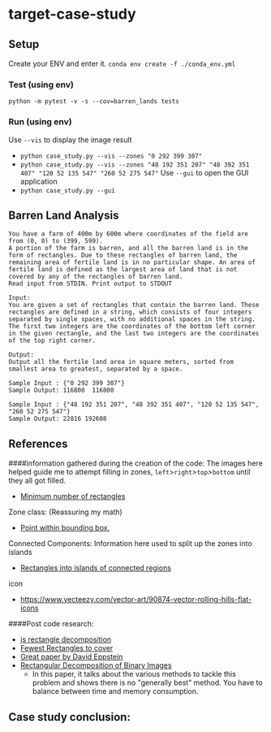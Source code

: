 # target-case-study

## Setup
Create your ENV and enter it.
`conda env create -f ./conda_env.yml`

### Test (using env)
`python -m pytest -v -s --cov=barren_lands tests`


### Run (using env)
Use `--vis` to display the image result
- `python case_study.py --vis --zones "0 292 399 307"`
- `python case_study.py --vis --zones "48 192 351 207" "48 392 351 407" "120 52 135 547" "260 52 275 547"`
Use `--gui` to open the GUI application
- `python case_study.py --gui`

## Barren Land Analysis
```text
You have a farm of 400m by 600m where coordinates of the field are from (0, 0) to (399, 599). 
A portion of the farm is barren, and all the barren land is in the form of rectangles. Due to these rectangles of barren land, the remaining area of fertile land is in no particular shape. An area of fertile land is defined as the largest area of land that is not covered by any of the rectangles of barren land. 
Read input from STDIN. Print output to STDOUT 

Input:
You are given a set of rectangles that contain the barren land. These rectangles are defined in a string, which consists of four integers separated by single spaces, with no additional spaces in the string. The first two integers are the coordinates of the bottom left corner in the given rectangle, and the last two integers are the coordinates of the top right corner. 

Output:
Output all the fertile land area in square meters, sorted from smallest area to greatest, separated by a space. 

Sample Input : {"0 292 399 307"}
Sample Output: 116800  116800

Sample Input : {"48 192 351 207", "48 392 351 407", "120 52 135 547", "260 52 275 547"} 
Sample Output: 22816 192608
```

## References
####information gathered during the creation of the code:
The images here helped guide me to attempt filling in zones, `left`>`right`>`top`>`bottom` until they all got filled.
- [Minimum number of rectangles](https://stackoverflow.com/questions/20220215/minimum-number-of-rectangles-in-shape-made-from-rectangles)

Zone class: (Reassuring my math)
- [Point within bounding box.](https://stackoverflow.com/questions/18295825/determine-if-point-is-within-bounding-box)

Connected Components: Information here used to split up the zones into islands
- [Rectangles into islands of connected regions](https://stackoverflow.com/questions/2254697/how-can-i-group-an-array-of-rectangles-into-islands-of-connected-regions)

icon
- https://www.vecteezy.com/vector-art/90874-vector-rolling-hills-flat-icons


####Post code research:
- [js rectangle decomposition](https://github.com/mikolalysenko/rectangle-decomposition)
- [Fewest Rectangles to cover](https://stackoverflow.com/questions/5919298/algorithm-for-finding-the-fewest-rectangles-to-cover-a-set-of-rectangles-without)
- [Great paper by David Eppstein](https://arxiv.org/pdf/0908.3916v1.pdf)
- [Rectangular Decomposition of Binary Images](http://library.utia.cas.cz/separaty/2012/ZOI/suk-rectangular%20decomposition%20of%20binary%20images.pdf)
  - In this paper, it talks about the various methods to tackle this problem and shows there is no "generally best" method. You have to balance between time and memory consumption.
  
 ## Case study conclusion:
 